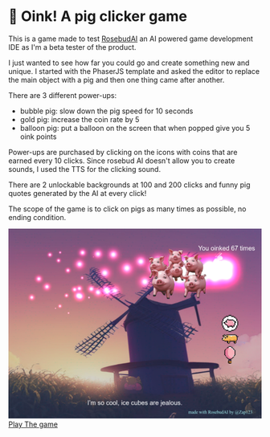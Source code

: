 # 🐷 Oink! A pig clicker game

This is a game made to test [RosebudAI](https://www.rosebud.ai/) an AI powered game development IDE as I'm a beta tester of the product. 

I just wanted to see how far you could go and create something new and unique. I started with the PhaserJS template and asked the editor to replace the main object with a pig and then one thing came after another.

There are 3 different power-ups:
- bubble pig: slow down the pig speed for 10 seconds
- gold pig: increase the coin rate by 5
- balloon pig: put a balloon on the screen that when popped give you 5 oink points

Power-ups are purchased by clicking on the icons with coins that are earned every 10 clicks. Since rosebud AI doesn't allow you to create sounds, I used the TTS for the clicking sound.

There are 2 unlockable backgrounds at 100 and 200 clicks and funny pig quotes generated by the AI at every click!

The scope of the game is to click on pigs as many times as possible, no ending condition.

![Screenshot of the game](screenshot.png)
[Play The game](https://play.rosebud.ai/games/ffdd84af-03e7-4595-aacc-c3b7decba309)
